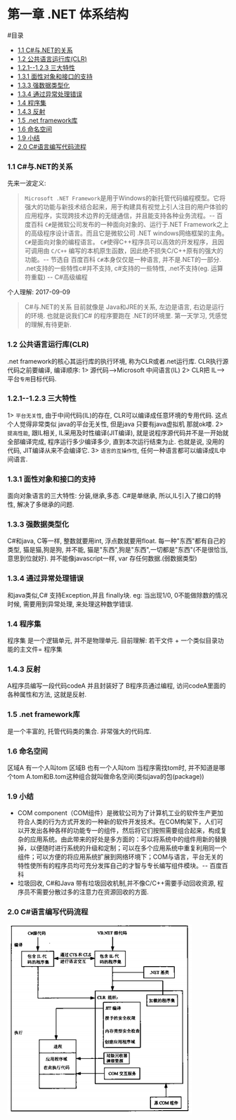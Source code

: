 # 第一章 .NET 体系结构

#目录
* [1.1 C#与.NET的关系](#11-cnet)
* [1.2 公共语言运行库(CLR)](#12-clr)
* [1.2.1--1.2.3 三大特性](#121-123)
* [1.3.1 面性对象和接口的支持](#131)
* [1.3.3 强数据类型化](#113)
* [1.3.4 通过异常处理错误](#134)
* [1.4 程序集](#14)
* [1.4.3 反射](#143)
* [1.5 .net framework库](#15-net-framework)
* [1.6 命名空间](#16)
* [1.9 小结](#19)
* [2.0 C#语言编写代码流程](#20-c)

### 1.1 C#与.NET的关系

先来一波定义:
> `Microsoft .NET Framework`是用于Windows的新托管代码编程模型。它将强大的功能与新技术结合起来，用于构建具有视觉上引人注目的用户体验的应用程序，实现跨技术边界的无缝通信，并且能支持各种业务流程。-- 百度百科
> `C#`是微软公司发布的一种面向对象的、运行于.NET Framework之上的高级程序设计语言。而且它是微软公司 .NET windows网络框架的主角。
> `C#`是面向对象的编程语言。
> `C#`使得C++程序员可以高效的开发程序，且因可调用由 `C/C++` 编写的本机原生函数，因此绝不损失C/C++原有的强大的功能。-- 节选自 百度百科
> `C#`本身仅仅是一种语言, 并不是.NET的一部分. .net支持的一些特性c#并不支持, c#支持的一些特性, .net不支持(eg. 运算符重载) -- C#高级编程


个人理解:
2017-09-09
> C#与.NET的关系 目前就像是 Java和JRE的关系, 左边是语言, 右边是运行的环境. 也就是说我们C# 的程序要跑在 .NET的环境里. 第一天学习, 凭感觉的理解,有待更新.

### 1.2 公共语言运行库(CLR)
.net framework的核心其运行库的执行环境, 称为CLR或者.net运行库.
CLR执行源代码之前要编译, 编译顺序:
1> 源代码-->Microsoft 中间语言(IL)
2> CLR把 IL-->平台`专用`目标代码.

### 1.2.1--1.2.3 三大特性
1> `平台无关性`, 由于中间代码(IL)的存在, CLR可以编译成任意环境的专用代码. 这点个人觉得非常类似 java的平台无关性, 但是java 只要有java虚拟机 那就ok喽.
2> `提高性能`, 跟IL相关, IL采用及时性编译(JIT编译), 就是说程序源代码并不是一开始就全部编译完成, 程序运行多少编译多少, 直到本次运行结束为止. 也就是说, 没用的代码, JIT编译从来不会编译它.
3> `语言的互操作性`, 任何一种语言都可以编译成IL中间语言.

### 1.3.1 面性对象和接口的支持
面向对象语言的三大特性: 分装,继承,多态.
C#是单继承, 所以,IL引入了接口的特性, 解决了多继承的问题.

### 1.3.3 强数据类型化
C#和java, C等一样, 整数就要用int, 浮点数就要用float. 每一种"东西"都有自己的类型, 猫是猫,狗是狗, 并不能, 猫是"东西",狗是"东西",一切都是"东西"(不是很恰当, 意思到位就好).
并不能像javascript一样, var 存任何数据.(弱数据类型)

### 1.3.4 通过异常处理错误
和java类似,C# 支持Exception,并且 finally块.
eg: 当出现1/0, 0不能做除数的情况时候, 需要用到异常处理, 来处理这种数学错误.

### 1.4 程序集
程序集 是一个逻辑单元, 并不是物理单元.
目前理解: 若干文件 + 一个类似目录功能的主文件= 程序集

### 1.4.3 反射
A程序员编写一段代码codeA 并且封装好了
B程序员通过编程, 访问codeA里面的各种属性和方法, 这就是反射.

### 1.5 .net framework库
是一个丰富的, 托管代码类的集合. 非常强大的代码库.

### 1.6 命名空间
区域A 有一个人叫tom
区域B 也有一个人叫tom
当程序需找tom时, 并不知道是哪个tom
A.tom和B.tom这种组合就叫做命名空间(类似java的包(package))

### 1.9 小结
* COM component（COM组件）是微软公司为了计算机工业的软件生产更加符合人类的行为方式开发的一种新的软件开发技术。在COM构架下，人们可以开发出各种各样的功能专一的组件，然后将它们按照需要组合起来，构成复杂的应用系统。由此带来的好处是多方面的：可以将系统中的组件用新的替换掉，以便随时进行系统的升级和定制；可以在多个应用系统中重复利用同一个组件；可以方便的将应用系统扩展到网络环境下；COM与语言，平台无关的特性使所有的程序员均可充分发挥自己的才智与专长编写组件模块。-- 百度百科
* 垃圾回收, C#和Java 带有垃圾回收机制,并不像C/C++需要手动回收资源, 程序员不需要分散过多的注意力在资源回收的方面.

### 2.0 C#语言编写代码流程
![Alt C#语言编写代码流程](picture_1.png)